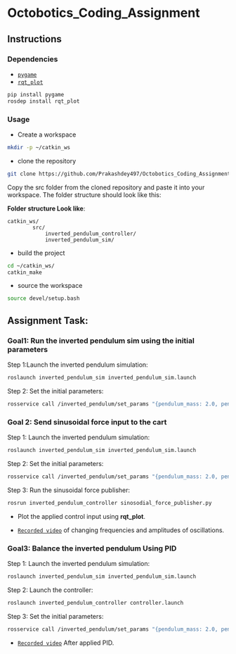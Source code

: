# Octobotics_Coding_Assignment

## Instructions



### Dependencies

- [`pygame`](https://pypi.org/project/pygame/)
- [`rqt_plot`](http://wiki.ros.org/rqt_plot)

```bash
pip install pygame
rosdep install rqt_plot
```

### Usage
- Create a workspace

```bash
mkdir -p ~/catkin_ws
```

- clone the repository

```bash
git clone https://github.com/Prakashdey497/Octobotics_Coding_Assignment.git
```

Copy the src folder from the cloned repository and paste it into your workspace. The folder structure should look like this:

**Folder structure Look like**:

```
catkin_ws/
        src/
            inverted_pendulum_controller/
            inverted_pendulum_sim/
```

- build the project

```bash
cd ~/catkin_ws/
catkin_make
```

- source the workspace

```bash
source devel/setup.bash
```

## Assignment Task:

### Goal1: Run the inverted pendulum sim using the initial parameters
Step 1:Launch the inverted pendulum simulation:
```bash
roslaunch inverted_pendulum_sim inverted_pendulum_sim.launch
```
Step 2: Set the initial parameters:
```bash
rosservice call /inverted_pendulum/set_params "{pendulum_mass: 2.0, pendulum_length: 300.0, cart_mass: 0.5, theta_0: 1.14, theta_dot_0: 0.0,theta_dot_dot_0: 0.0, cart_x_0: 0.0, cart_x_dot_0: 0.0, cart_x_dot_dot_0: 0.0}"
```

### Goal 2: Send sinusoidal force input to the cart

Step 1: Launch the inverted pendulum simulation:
```bash
roslaunch inverted_pendulum_sim inverted_pendulum_sim.launch
```

Step 2: Set the initial parameters:
```bash
rosservice call /inverted_pendulum/set_params "{pendulum_mass: 2.0, pendulum_length: 300.0, cart_mass: 0.5, theta_0: 1.14, theta_dot_0: 0.0,theta_dot_dot_0: 0.0, cart_x_0: 0.0, cart_x_dot_0: 0.0, cart_x_dot_dot_0: 0.0}"
```

Step 3: Run the sinusoidal force publisher:
```bash
rosrun inverted_pendulum_controller sinosodial_force_publisher.py
```

- Plot the applied control input using **rqt_plot**.

- [`Recorded video`](/data/sinosodial_input.webm) of changing frequencies and amplitudes of oscillations.

### Goal3: Balance the inverted pendulum Using PID


Step 1: Launch the inverted pendulum simulation:

 ```bash
roslaunch inverted_pendulum_sim inverted_pendulum_sim.launch
 ```
Step 2: Launch the controller:

```bash
roslaunch inverted_pendulum_controller controller.launch
```
Step 3: Set the initial parameters:


```bash
rosservice call /inverted_pendulum/set_params "{pendulum_mass: 2.0, pendulum_length: 300.0, cart_mass: 0.5, theta_0: 3.14, theta_dot_0: 0.0,theta_dot_dot_0: 0.0, cart_x_0: 0.0, cart_x_dot_0: 0.0, cart_x_dot_dot_0: 0.0}"
```

- [`Recorded video`](/data/pid.webm) After applied PID.


